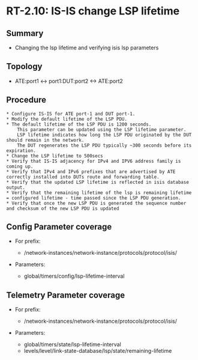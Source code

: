 # RT-2.10: IS-IS change LSP lifetime

## Summary

* Changing the lsp lifetime and verifying isis lsp parameters

## Topology

* ATE:port1 <-> port1:DUT:port2 <-> ATE:port2

## Procedure

    * Configure IS-IS for ATE port-1 and DUT port-1.
    * Modify the default lifetime of the LSP PDU.
    * The default lifetime of the LSP PDU is 1200 seconds.
        This parameter can be updated using the LSP lifetime parameter.
        LSP lifetime indicates how long the LSP PDU originated by the DUT should remain in the network. 
        The DUT regenerates the LSP PDU typically ~300 seconds before its expiration.
    * Change the LSP lifetime to 500secs    
    * Verify that IS-IS adjacency for IPv4 and IPV6 address family is coming up.
    * Verify that IPv4 and IPv6 prefixes that are advertised by ATE correctly installed into DUTs route and forwarding table.
    * Verify that the updated LSP lifetime is reflected in isis database output.
    * Verify that the remaining lifetime of the lsp is remaining lifetime = configured lifetime - time passed since the LSP PDU generation.
    * Verify that once the new LSP PDU is generated the sequence number and checksum of the new LSP PDU is updated

## Config Parameter coverage

* For prefix:

    * /network-instances/network-instance/protocols/protocol/isis/

* Parameters:

    * global/timers/config/lsp-lifetime-interval 

## Telemetry Parameter coverage

* For prefix:

    * /network-instances/network-instance/protocols/protocol/isis/

* Parameters:

    * global/timers/state/lsp-lifetime-interval
    * levels/level/link-state-database/lsp/state/remaining-lifetime
